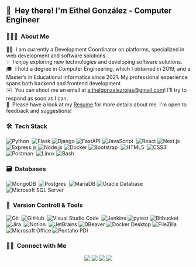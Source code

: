 ## 👋 &nbsp;Hey there! I'm Eithel González - Computer Engineer

### 👨🏻‍💻 &nbsp;About Me

👨‍💻 &nbsp;I am currently a Development Coordinator on platforms, specialized in web development and software solutions.\
💡 &nbsp;I enjoy exploring new technologies and developing software solutions.\
🎓 &nbsp;I hold a degree in Computer Engineering, which I obtained in 2019, and a Master’s in Educational Informatics since 2021. My professional experience spans both backend and frontend development\
✉️ &nbsp;You can shoot me an email at eithelgonzalezrojas@gmail.com! I'll try to respond as soon as I can.\
📄 &nbsp;Please have a look at my [Resume](https://drive.google.com/file/d/1XtBs4d5njwyOqtaySwemBx7Ri5UJWXZV/view?usp=sharing) for more details about me. I'm open to feedback and suggestions!

### 🛠 &nbsp;Tech Stack

![Python](https://img.shields.io/badge/python-3670A0?style=for-the-badge&logo=python&logoColor=ffdd54)&nbsp;
![Flask](https://img.shields.io/badge/flask-000000?style=for-the-badge&logo=flask&logoColor=white)
![Django](https://img.shields.io/badge/django-092E20?style=for-the-badge&logo=django&logoColor=white)
![FastAPI](https://img.shields.io/badge/fastapi-009688?style=for-the-badge&logo=fastapi&logoColor=white)
![JavaScript](https://img.shields.io/badge/javascript-%23323330.svg?style=for-the-badge&logo=javascript&logoColor=%23F7DF1E)&nbsp;
![React](https://img.shields.io/badge/react-61DAFB?style=for-the-badge&logo=react&logoColor=black)
![Next.js](https://img.shields.io/badge/next.js-000000?style=for-the-badge&logo=nextdotjs&logoColor=white)
![Express.js](https://img.shields.io/badge/express.js-000000?style=for-the-badge&logo=express&logoColor=white)
![Node.js](https://img.shields.io/badge/node.js-339933?style=for-the-badge&logo=nodedotjs&logoColor=white)
![Docker](https://img.shields.io/badge/docker-2496ED?style=for-the-badge&logo=docker&logoColor=white)
![Bootstrap](https://img.shields.io/badge/bootstrap-%23563D7C.svg?style=for-the-badge&logo=bootstrap&logoColor=white)&nbsp;
![HTML5](https://img.shields.io/badge/html5-%23E34F26.svg?style=for-the-badge&logo=html5&logoColor=white)&nbsp;
![CSS3](https://img.shields.io/badge/css3-%231572B6.svg?style=for-the-badge&logo=css3&logoColor=white)&nbsp;
![Postman](https://img.shields.io/badge/Postman-FF6C37?style=for-the-badge&logo=postman&logoColor=white)&nbsp;
![Linux](https://img.shields.io/badge/linux-FCC624?style=for-the-badge&logo=linux&logoColor=black)
![Bash](https://img.shields.io/badge/bash-4EAA25?style=for-the-badge&logo=gnubash&logoColor=white)

### 🗃 &nbsp;Databases

![MongoDB](https://img.shields.io/badge/MongoDB-%234ea94b.svg?style=for-the-badge&logo=mongodb&logoColor=white)&nbsp;
![Postgres](https://img.shields.io/badge/postgres-%23316192.svg?style=for-the-badge&logo=postgresql&logoColor=white)&nbsp;
![MariaDB](https://img.shields.io/badge/mariadb-003545?style=for-the-badge&logo=mariadb&logoColor=white)
![Oracle Database](https://img.shields.io/badge/oracle%20database-F80000?style=for-the-badge&logo=oracle&logoColor=white)
![Microsoft SQL Server](https://img.shields.io/badge/sql%20server-CC2927?style=for-the-badge&logo=microsoft%20sql%20server&logoColor=white)


### 🧰 &nbsp;Version Controll & Tools 

![Git](https://img.shields.io/badge/git-%23F05033.svg?style=for-the-badge&logo=git&logoColor=white)&nbsp;
![GitHub](https://img.shields.io/badge/github-%23121011.svg?style=for-the-badge&logo=github&logoColor=white)&nbsp;
![Visual Studio Code](https://img.shields.io/badge/Visual%20Studio%20Code-0078d7.svg?style=for-the-badge&logo=visual-studio-code&logoColor=white)&nbsp;
![Jenkins](https://img.shields.io/badge/jenkins-%232C5263.svg?style=for-the-badge&logo=jenkins&logoColor=white)
![pytest](https://img.shields.io/badge/pytest-0A9EDC?style=for-the-badge&logo=pytest&logoColor=white)
![Bitbucket](https://img.shields.io/badge/bitbucket-%230047B3.svg?style=for-the-badge&logo=bitbucket&logoColor=white)&nbsp;
![Jira](https://img.shields.io/badge/jira-%230A0FFF.svg?style=for-the-badge&logo=jira&logoColor=white)&nbsp;
![Notion](https://img.shields.io/badge/Notion-%23000000.svg?style=for-the-badge&logo=notion&logoColor=white)&nbsp;
![JetBrains](https://img.shields.io/badge/jetbrains-000000?style=for-the-badge&logo=jetbrains&logoColor=white)
![DBeaver](https://img.shields.io/badge/dbeaver-372923?style=for-the-badge&logo=dbeaver&logoColor=white)
![Docker Desktop](https://img.shields.io/badge/docker%20desktop-2496ED?style=for-the-badge&logo=docker&logoColor=white)
![FileZilla](https://img.shields.io/badge/filezilla-BF0000?style=for-the-badge&logo=filezilla&logoColor=white)
![Microsoft Office](https://img.shields.io/badge/microsoft%20office-D83B01?style=for-the-badge&logo=microsoft%20office&logoColor=white)
![Pentaho PDI](https://img.shields.io/badge/pentaho%20pdi-003545?style=for-the-badge&logo=pentaho&logoColor=white)

### 🤝🏻 &nbsp;Connect with Me

<p align="center">
<a href="https://www.linkedin.com/in/eigonzalezrojas/"><img src="https://img.shields.io/badge/-Eithel%20González%20Rojas-0077B5?style=flat&logo=Linkedin&logoColor=white"/></a>
<a href="mailto:eithelgonzalezrojas@gmail.com"><img src="https://img.shields.io/badge/-eithelgonzalezrojas-D14836?style=flat&logo=Gmail&logoColor=white"/></a>
<a href="https://www.instagram.com/eithel_08/"><img src="https://img.shields.io/badge/-eithel08-E4405F?style=flat&logo=Instagram&logoColor=white"/></a>
<a href="https://twitter.com/Eithel_08"><img src="https://img.shields.io/badge/-Eithel_08-1DA1F2?style=flat&logo=X&logoColor=white"/></a>
</p>

